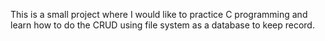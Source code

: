 This is a small project where I would like to practice C programming and learn how to do the CRUD using file system as a database to keep record.
